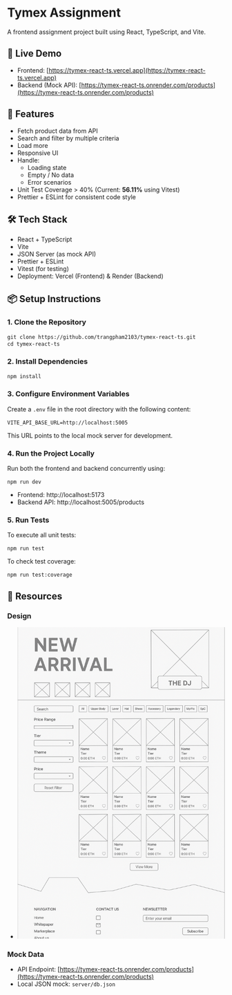# Tymex Assignment

A frontend assignment project built using React, TypeScript, and Vite. 

## 🔗 Live Demo

- Frontend: [https://tymex-react-ts.vercel.app](https://tymex-react-ts.vercel.app)
- Backend (Mock API): [https://tymex-react-ts.onrender.com/products](https://tymex-react-ts.onrender.com/products)

## 🧩 Features

- Fetch product data from API
- Search and filter by multiple criteria
- Load more
- Responsive UI
- Handle:
  - Loading state
  - Empty / No data
  - Error scenarios
- Unit Test Coverage > 40% (Current: **56.11%** using Vitest)
- Prettier + ESLint for consistent code style

## 🛠️ Tech Stack

- React + TypeScript
- Vite
- JSON Server (as mock API)
- Prettier + ESLint
- Vitest (for testing)
- Deployment: Vercel (Frontend) & Render (Backend)

## 📦 Setup Instructions

### 1. Clone the Repository

   ```
   git clone https://github.com/trangpham2103/tymex-react-ts.git
   cd tymex-react-ts
   ```

### 2. Install Dependencies

   ```
   npm install
   ```

### 3. Configure Environment Variables

Create a `.env` file in the root directory with the following content:

   ```
   VITE_API_BASE_URL=http://localhost:5005
   ```

This URL points to the local mock server for development.

### 4. Run the Project Locally

Run both the frontend and backend concurrently using:

   ```
   npm run dev
   ```

- Frontend: http://localhost:5173  
- Backend API: http://localhost:5005/products

### 5. Run Tests

To execute all unit tests:

   ```
   npm run test
   ```

To check test coverage:
   ```
   npm run test:coverage
   ```

## 📁 Resources

### Design

- ![Wireframe](https://github.com/trangpham2103/tymex-react-ts/raw/main/resources/wireframe.png)


### Mock Data

- API Endpoint: [https://tymex-react-ts.onrender.com/products](https://tymex-react-ts.onrender.com/products)
- Local JSON mock: `server/db.json`




